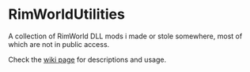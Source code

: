 # RimWorldUtilities
A collection of RimWorld DLL mods i made or stole somewhere, most of which are not in public access.

Check the [wiki page](../../wiki) for descriptions and usage.
